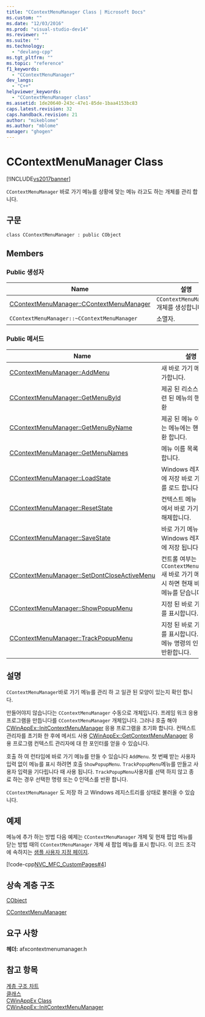```yaml
---
title: "CContextMenuManager Class | Microsoft Docs"
ms.custom: ""
ms.date: "12/03/2016"
ms.prod: "visual-studio-dev14"
ms.reviewer: ""
ms.suite: ""
ms.technology: 
  - "devlang-cpp"
ms.tgt_pltfrm: ""
ms.topic: "reference"
f1_keywords: 
  - "CContextMenuManager"
dev_langs: 
  - "C++"
helpviewer_keywords: 
  - "CContextMenuManager class"
ms.assetid: 1de20640-243c-47e1-85de-1baa4153bc83
caps.latest.revision: 32
caps.handback.revision: 21
author: "mikeblome"
ms.author: "mblome"
manager: "ghogen"
---
```

# CContextMenuManager Class
[!INCLUDE[vs2017banner](../../assembler/inline/includes/vs2017banner.md)]

`CContextMenuManager` 바로 가기 메뉴를 상황에 맞는 메뉴 라고도 하는 개체를 관리 합니다.  
  
## 구문  
  
```  
class CContextMenuManager : public CObject  
```  
  
## Members  
  
### Public 생성자  
  
|Name|설명|  
|----------|--------|  
|[CContextMenuManager::CContextMenuManager](../Topic/CContextMenuManager::CContextMenuManager.md)|`CContextMenuManager` 개체를 생성합니다.|  
|`CContextMenuManager::~CContextMenuManager`|소멸자.|  
  
### Public 메서드  
  
|Name|설명|  
|----------|--------|  
|[CContextMenuManager::AddMenu](../Topic/CContextMenuManager::AddMenu.md)|새 바로 가기 메뉴를 추가합니다.|  
|[CContextMenuManager::GetMenuById](../Topic/CContextMenuManager::GetMenuById.md)|제공 된 리소스 ID와 관련 된 메뉴의 핸들을 반환|  
|[CContextMenuManager::GetMenuByName](../Topic/CContextMenuManager::GetMenuByName.md)|제공 된 메뉴 이름에 맞는 메뉴에는 핸들을 반환 합니다.|  
|[CContextMenuManager::GetMenuNames](../Topic/CContextMenuManager::GetMenuNames.md)|메뉴 이름 목록을 반환합니다.|  
|[CContextMenuManager::LoadState](../Topic/CContextMenuManager::LoadState.md)|Windows 레지스트리에 저장 바로 가기 메뉴를 로드 합니다.|  
|[CContextMenuManager::ResetState](../Topic/CContextMenuManager::ResetState.md)|컨텍스트 메뉴 관리자에서 바로 가기 메뉴를 해제합니다.|  
|[CContextMenuManager::SaveState](../Topic/CContextMenuManager::SaveState.md)|바로 가기 메뉴는 Windows 레지스트리에 저장 됩니다.|  
|[CContextMenuManager::SetDontCloseActiveMenu](../Topic/CContextMenuManager::SetDontCloseActiveMenu.md)|컨트롤 여부는 `CContextMenuManager` 새 바로 가기 메뉴를 표시 하면 현재 바로 가기 메뉴를 닫습니다.|  
|[CContextMenuManager::ShowPopupMenu](../Topic/CContextMenuManager::ShowPopupMenu.md)|지정 된 바로 가기 메뉴를 표시합니다.|  
|[CContextMenuManager::TrackPopupMenu](../Topic/CContextMenuManager::TrackPopupMenu.md)|지정 된 바로 가기 메뉴를 표시합니다.  선택한 메뉴 명령의 인덱스를 반환합니다.|  
  
## 설명  
 `CContextMenuManager`바로 가기 메뉴를 관리 하 고 일관 된 모양이 있는지 확인 합니다.  
  
 만들어야지 않습니다는 `CContextMenuManager` 수동으로 개체입니다.  프레임 워크 응용 프로그램을 만듭니다를 `CContextMenuManager` 개체입니다.  그러나 호출 해야 [CWinAppEx::InitContextMenuManager](../Topic/CWinAppEx::InitContextMenuManager.md) 응용 프로그램을 초기화 합니다.  컨텍스트 관리자를 초기화 한 후에 메서드 사용 [CWinAppEx::GetContextMenuManager](../Topic/CWinAppEx::GetContextMenuManager.md) 응용 프로그램 컨텍스트 관리자에 대 한 포인터를 얻을 수 있습니다.  
  
 호출 하 여 런타임에 바로 가기 메뉴를 만들 수 있습니다 `AddMenu`.  첫 번째 받는 사용자 입력 없이 메뉴를 표시 하려면 호출 `ShowPopupMenu`.  `TrackPopupMenu`메뉴를 만들고 사용자 입력을 기다립니다 때 사용 됩니다.  `TrackPopupMenu`사용자를 선택 하지 않고 종료 하는 경우 선택한 명령 또는 0 인덱스를 반환 합니다.  
  
 `CContextMenuManager` 도 저장 하 고 Windows 레지스트리를 상태로 불러올 수 있습니다.  
  
## 예제  
 메뉴에 추가 하는 방법 다음 예제는 `CContextMenuManager` 개체 및 현재 팝업 메뉴를 닫는 방법 때의 `CContextMenuManager` 개체 새 팝업 메뉴를 표시 합니다.  이 코드 조각에 속하지는  [샘플 사용자 지정 페이지](../../top/visual-cpp-samples.md).  
  
 [!code-cpp[NVC_MFC_CustomPages#4](../../mfc/reference/codesnippet/CPP/ccontextmenumanager-class_1.cpp)]  
  
## 상속 계층 구조  
 [CObject](../../mfc/reference/cobject-class.md)  
  
 [CContextMenuManager](../../mfc/reference/ccontextmenumanager-class.md)  
  
## 요구 사항  
 **헤더:** afxcontextmenumanager.h  
  
## 참고 항목  
 [계층 구조 차트](../../mfc/hierarchy-chart.md)   
 [클래스](../../mfc/reference/mfc-classes.md)   
 [CWinAppEx Class](../../mfc/reference/cwinappex-class.md)   
 [CWinAppEx::InitContextMenuManager](../Topic/CWinAppEx::InitContextMenuManager.md)